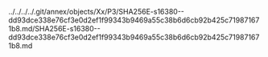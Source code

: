 ../../../../.git/annex/objects/Xx/P3/SHA256E-s16380--dd93dce338e76cf3e0d2ef1f99343b9469a55c38b6d6cb92b425c719871671b8.md/SHA256E-s16380--dd93dce338e76cf3e0d2ef1f99343b9469a55c38b6d6cb92b425c719871671b8.md